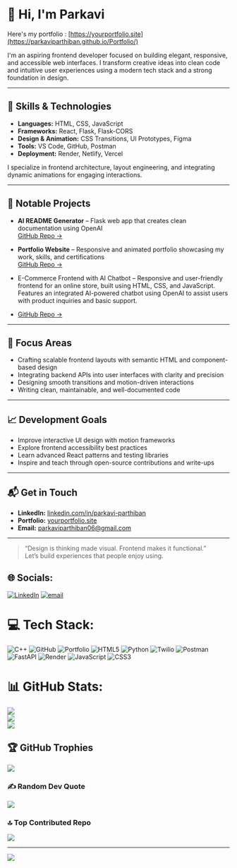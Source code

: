 # 👋 Hi, I'm Parkavi
Here's my portfolio : [https://yourportfolio.site](https://parkaviparthiban.github.io/Portfolio/)

I'm an aspiring frontend developer focused on building elegant, responsive, and accessible web interfaces. I transform creative ideas into clean code and intuitive user experiences using a modern tech stack and a strong foundation in design.

---

## 🧰 Skills & Technologies

- **Languages:** HTML, CSS, JavaScript
- **Frameworks:** React, Flask, Flask-CORS
- **Design & Animation:** CSS Transitions, UI Prototypes, Figma
- **Tools:** VS Code, GitHub, Postman
- **Deployment:** Render, Netlify, Vercel

I specialize in frontend architecture, layout engineering, and integrating dynamic animations for engaging interactions.

---

## 💼 Notable Projects

- **AI README Generator** – Flask web app that creates clean documentation using OpenAI  
  [GitHub Repo →](https://github.com/yourusername/readme-generator)

- **Portfolio Website** – Responsive and animated portfolio showcasing my work, skills, and certifications  
  [GitHub Repo →](https://github.com/parkaviparthiban/portfolio/)

- E-Commerce Frontend with AI Chatbot – Responsive and user-friendly frontend for an online store, built using HTML, CSS, and JavaScript. Features an integrated AI-powered chatbot using OpenAI to assist users with product inquiries and basic support.
-   [GitHub Repo →](https://github.com/parkaviparthiban/)

---

## 🎯 Focus Areas

- Crafting scalable frontend layouts with semantic HTML and component-based design  
- Integrating backend APIs into user interfaces with clarity and precision  
- Designing smooth transitions and motion-driven interactions  
- Writing clean, maintainable, and well-documented code

---

## 📈 Development Goals

- Improve interactive UI design with motion frameworks  
- Explore frontend accessibility best practices  
- Learn advanced React patterns and testing libraries  
- Inspire and teach through open-source contributions and write-ups

---

## 📬 Get in Touch

- **LinkedIn:** [linkedin.com/in/parkavi-parthiban](https://www.linkedin.com/in/parkavi-parthiban-8558522a4)  
- **Portfolio:** [yourportfolio.site]((https://parkaviparthiban.github.io/Portfolio/))
- **Email:** parkaviparthiban06@gmail.com

---

> “Design is thinking made visual. Frontend makes it functional.”  
Let’s build experiences that people enjoy using.

## 🌐 Socials:
[![LinkedIn](https://img.shields.io/badge/LinkedIn-%230077B5.svg?logo=linkedin&logoColor=white)](https://linkedin.com/in/parkavi-parthiban) [![email](https://img.shields.io/badge/Email-D14836?logo=gmail&logoColor=white)](mailto:parkaviparthiban06@gmail.com) 

# 💻 Tech Stack:
![C++](https://img.shields.io/badge/c++-%2300599C.svg?style=for-the-badge&logo=c%2B%2B&logoColor=white) ![GitHub](https://img.shields.io/badge/github-%23121011.svg?style=for-the-badge&logo=github&logoColor=white) ![Portfolio](https://img.shields.io/badge/Portfolio-%23000000.svg?style=for-the-badge&logo=firefox&logoColor=#FF7139) ![HTML5](https://img.shields.io/badge/html5-%23E34F26.svg?style=for-the-badge&logo=html5&logoColor=white) ![Python](https://img.shields.io/badge/python-3670A0?style=for-the-badge&logo=python&logoColor=ffdd54) ![Twilio](https://img.shields.io/badge/Twilio-F22F46?style=for-the-badge&logo=Twilio&logoColor=white) ![Postman](https://img.shields.io/badge/Postman-FF6C37?style=for-the-badge&logo=postman&logoColor=white) ![FastAPI](https://img.shields.io/badge/FastAPI-005571?style=for-the-badge&logo=fastapi) ![Render](https://img.shields.io/badge/Render-%46E3B7.svg?style=for-the-badge&logo=render&logoColor=white) ![JavaScript](https://img.shields.io/badge/javascript-%23323330.svg?style=for-the-badge&logo=javascript&logoColor=%23F7DF1E) ![CSS3](https://img.shields.io/badge/css3-%231572B6.svg?style=for-the-badge&logo=css3&logoColor=white)
# 📊 GitHub Stats:
![](https://github-readme-stats.vercel.app/api?username=parkaviparthiban&theme=merko&hide_border=false&include_all_commits=false&count_private=false)<br/>
![](https://nirzak-streak-stats.vercel.app/?user=parkaviparthiban&theme=merko&hide_border=false)<br/>
![](https://github-readme-stats.vercel.app/api/top-langs/?username=parkaviparthiban&theme=merko&hide_border=false&include_all_commits=false&count_private=false&layout=compact)

## 🏆 GitHub Trophies
![](https://github-profile-trophy.vercel.app/?username=parkaviparthiban&theme=radical&no-frame=false&no-bg=false&margin-w=4)

### ✍️ Random Dev Quote
![](https://quotes-github-readme.vercel.app/api?type=horizontal&theme=radical)

### 🔝 Top Contributed Repo
![](https://github-contributor-stats.vercel.app/api?username=parkaviparthiban&limit=5&theme=dark&combine_all_yearly_contributions=true)

---
[![](https://visitcount.itsvg.in/api?id=parkaviparthiban&icon=0&color=0)](https://visitcount.itsvg.in)

<!-- Proudly created with GPRM ( https://gprm.itsvg.in ) -->
